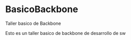 BasicoBackbone
==============

Taller basico de Backbone

Esto es un taller basico de backbone de desarrollo de sw
